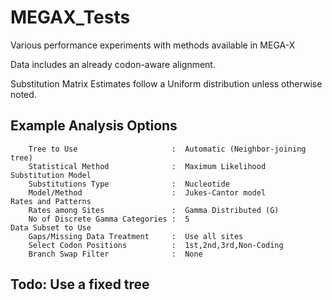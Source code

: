 # MEGAX_Tests

Various performance experiments with methods available in MEGA-X

Data includes an already codon-aware alignment.

Substitution Matrix Estimates follow a Uniform distribution unless otherwise noted.


## Example Analysis Options 
```
    Tree to Use                     :  Automatic (Neighbor-joining tree)
    Statistical Method              :  Maximum Likelihood
Substitution Model
    Substitutions Type              :  Nucleotide
    Model/Method                    :  Jukes-Cantor model
Rates and Patterns
    Rates among Sites               :  Gamma Distributed (G)
    No of Discrete Gamma Categories :  5
Data Subset to Use
    Gaps/Missing Data Treatment     :  Use all sites
    Select Codon Positions          :  1st,2nd,3rd,Non-Coding
    Branch Swap Filter              :  None
``` 
   
## Todo: Use a fixed tree
